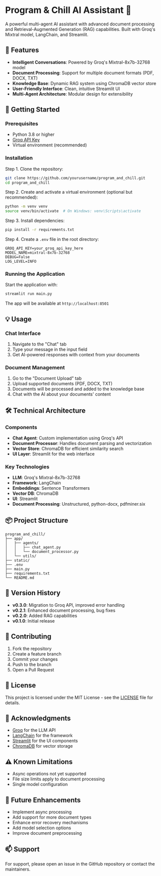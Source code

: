 # Program & Chill AI Assistant 🤖

A powerful multi-agent AI assistant with advanced document processing and Retrieval-Augmented Generation (RAG) capabilities. Built with Groq's Mixtral model, LangChain, and Streamlit.

## 🌟 Features

- **Intelligent Conversations**: Powered by Groq's Mixtral-8x7b-32768 model
- **Document Processing**: Support for multiple document formats (PDF, DOCX, TXT)
- **Knowledge Base**: Dynamic RAG system using ChromaDB vector store
- **User-Friendly Interface**: Clean, intuitive Streamlit UI
- **Multi-Agent Architecture**: Modular design for extensibility

## 🚀 Getting Started

### Prerequisites

- Python 3.8 or higher
- [Groq API Key](https://console.groq.com)
- Virtual environment (recommended)

### Installation

Step 1. Clone the repository:

```bash
git clone https://github.com/yourusername/program_and_chill.git
cd program_and_chill
```

Step 2. Create and activate a virtual environment (optional but recommended):

```bash
python -m venv venv
source venv/bin/activate  # On Windows: venv\Scripts\activate
```

Step 3. Install dependencies:

```bash
pip install -r requirements.txt
```

Step 4. Create a `.env` file in the root directory:

```env
GROQ_API_KEY=your_groq_api_key_here
MODEL_NAME=mixtral-8x7b-32768
DEBUG=False
LOG_LEVEL=INFO
```

### Running the Application

Start the application with:

```bash
streamlit run main.py
```

The app will be available at `http://localhost:8501`

## 💡 Usage

### Chat Interface

1. Navigate to the "Chat" tab
2. Type your message in the input field
3. Get AI-powered responses with context from your documents

### Document Management

1. Go to the "Document Upload" tab
2. Upload supported documents (PDF, DOCX, TXT)
3. Documents will be processed and added to the knowledge base
4. Chat with the AI about your documents' content

## 🛠 Technical Architecture

### Components

- **Chat Agent**: Custom implementation using Groq's API
- **Document Processor**: Handles document parsing and vectorization
- **Vector Store**: ChromaDB for efficient similarity search
- **UI Layer**: Streamlit for the web interface

### Key Technologies

- **LLM**: Groq's Mixtral-8x7b-32768
- **Framework**: LangChain
- **Embeddings**: Sentence Transformers
- **Vector DB**: ChromaDB
- **UI**: Streamlit
- **Document Processing**: Unstructured, python-docx, pdfminer.six

## 📦 Project Structure

```curl
program_and_chill/
├── app/
│   ├── agents/
│   │   ├── chat_agent.py
│   │   └── document_processor.py
│   └── utils/
├── static/
├── .env
├── main.py
├── requirements.txt
└── README.md
```

## 🔄 Version History

- **v0.3.0**: Migration to Groq API, improved error handling
- **v0.2.1**: Enhanced document processing, bug fixes
- **v0.2.0**: Added RAG capabilities
- **v0.1.0**: Initial release

## 🤝 Contributing

1. Fork the repository
2. Create a feature branch
3. Commit your changes
4. Push to the branch
5. Open a Pull Request

## 📝 License

This project is licensed under the MIT License - see the [LICENSE](LICENSE) file for details.

## 🙏 Acknowledgments

- [Groq](https://groq.com) for the LLM API
- [LangChain](https://python.langchain.com) for the framework
- [Streamlit](https://streamlit.io) for the UI components
- [ChromaDB](https://www.trychroma.com) for vector storage

## ⚠️ Known Limitations

- Async operations not yet supported
- File size limits apply to document processing
- Single model configuration

## 🔮 Future Enhancements

- Implement async processing
- Add support for more document types
- Enhance error recovery mechanisms
- Add model selection options
- Improve document preprocessing

## 📫 Support

For support, please open an issue in the GitHub repository or contact the maintainers.
